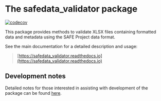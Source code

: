# The safedata_validator package

[![codecov](https://codecov.io/gh/ImperialCollegeLondon/safedata_validator/branch/develop/graph/badge.svg)](https://codecov.io/gh/ImperialCollegeLondon/safedata_validator)

This package provides methods to validate XLSX files containing formatted data and
metadata using the SAFE Project data format.

See the main documentation for a detailed description and usage:

> [https://safedata_validator.readthedocs.io](https://safedata_validator.readthedocs.io)

## Development notes

Detailed notes for those interested in assisting with development of the package can be
found [here](docs/package_development.md).
